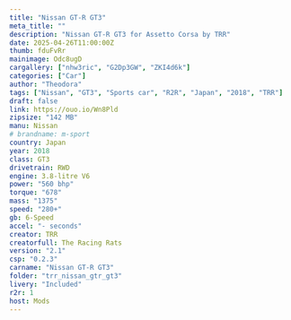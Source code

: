 ```yaml
---
title: "Nissan GT-R GT3"
meta_title: ""
description: "Nissan GT-R GT3 for Assetto Corsa by TRR"
date: 2025-04-26T11:00:00Z
thumb: fduFvRr
mainimage: Odc8ugD
cargallery: ["nhw3ric", "G2Dp3GW", "ZKI4d6k"]
categories: ["Car"]
author: "Theodora"
tags: ["Nissan", "GT3", "Sports car", "R2R", "Japan", "2018", "TRR"]
draft: false
link: https://ouo.io/Wn8Pld
zipsize: "142 MB"
manu: Nissan
# brandname: m-sport
country: Japan
year: 2018
class: GT3
drivetrain: RWD
engine: 3.8-litre V6
power: "560 bhp"
torque: "678"
mass: "1375"
speed: "280+"
gb: 6-Speed
accel: "- seconds"
creator: TRR
creatorfull: The Racing Rats
version: "2.1"
csp: "0.2.3"
carname: "Nissan GT-R GT3"
folder: "trr_nissan_gtr_gt3"
livery: "Included"
r2r: 1
host: Mods
---
```

